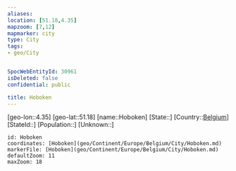 ```yaml
---
aliases: 
location: [51.18,4.35]
mapzoom: [7,12] 
mapmarker: city 
type: City
tags:
- geo/City


SpocWebEntityId: 30961
isDeleted: false
confidential: public

title: Hoboken
---
```

[geo-lon::4.35]
[geo-lat::51.18]
[name::Hoboken]
[State::]
[Country::[Belgium](geo/Continent/Europe/Belgium.md)]
[StateId::]
[Population::]
[Unknown::]


```leaflet
id: Hoboken
coordinates: [Hoboken](geo/Continent/Europe/Belgium/City/Hoboken.md)
markerFile: [Hoboken](geo/Continent/Europe/Belgium/City/Hoboken.md)
defaultZoom: 11 
maxZoom: 18
```


